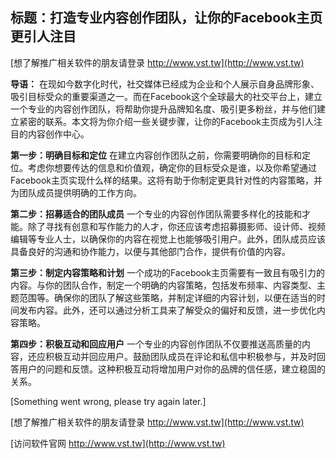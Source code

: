 ## **标题：打造专业内容创作团队，让你的Facebook主页更引人注目**

[想了解推广相关软件的朋友请登录 http://www.vst.tw](http://www.vst.tw)

**导语：**
在现如今数字化时代，社交媒体已经成为企业和个人展示自身品牌形象、吸引目标受众的重要渠道之一。而在Facebook这个全球最大的社交平台上，建立一个专业的内容创作团队，将帮助你提升品牌知名度、吸引更多粉丝，并与他们建立紧密的联系。本文将为你介绍一些关键步骤，让你的Facebook主页成为引人注目的内容创作中心。

**第一步：明确目标和定位**
在建立内容创作团队之前，你需要明确你的目标和定位。考虑你想要传达的信息和价值观，确定你的目标受众是谁，以及你希望通过Facebook主页实现什么样的结果。这将有助于你制定更具针对性的内容策略，并为团队成员提供明确的工作方向。

**第二步：招募适合的团队成员**
一个专业的内容创作团队需要多样化的技能和才能。除了寻找有创意和写作能力的人才，你还应该考虑招募摄影师、设计师、视频编辑等专业人士，以确保你的内容在视觉上也能够吸引用户。此外，团队成员应该具备良好的沟通和协作能力，以便与其他部门合作，提供有价值的内容。

**第三步：制定内容策略和计划**
一个成功的Facebook主页需要有一致且有吸引力的内容。与你的团队合作，制定一个明确的内容策略，包括发布频率、内容类型、主题范围等。确保你的团队了解这些策略，并制定详细的内容计划，以便在适当的时间发布内容。此外，还可以通过分析工具来了解受众的偏好和反馈，进一步优化内容策略。

**第四步：积极互动和回应用户**
一个专业的内容创作团队不仅要推送高质量的内容，还应积极互动并回应用户。鼓励团队成员在评论和私信中积极参与，并及时回答用户的问题和反馈。这种积极互动将增加用户对你的品牌的信任感，建立稳固的关系。

[Something went wrong, please try again later.]

[想了解推广相关软件的朋友请登录 http://www.vst.tw](http://www.vst.tw)


[访问软件官网 http://www.vst.tw](http://www.vst.tw)
